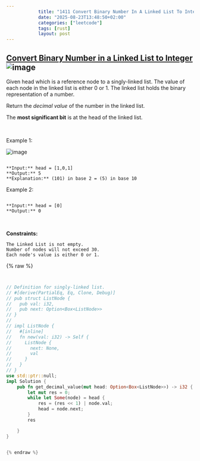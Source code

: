 ```yaml
---
            title: "1411 Convert Binary Number In A Linked List To Integer"
            date: "2025-08-23T13:48:50+02:00"
            categories: ["leetcode"]
            tags: [rust]
            layout: post
---
```

            
## [Convert Binary Number in a Linked List to Integer](https://leetcode.com/problems/convert-binary-number-in-a-linked-list-to-integer) ![image](https://img.shields.io/badge/Difficulty-Easy-brightgreen)

Given head which is a reference node to a singly-linked list. The value of each node in the linked list is either 0 or 1. The linked list holds the binary representation of a number.

Return the *decimal value* of the number in the linked list.

The **most significant bit** is at the head of the linked list.

 

Example 1:

![image](https://assets.leetcode.com/uploads/2019/12/05/graph-1.png)
```

**Input:** head = [1,0,1]
**Output:** 5
**Explanation:** (101) in base 2 = (5) in base 10

```

Example 2:

```

**Input:** head = [0]
**Output:** 0

```

 

**Constraints:**

	The Linked List is not empty.
	Number of nodes will not exceed 30.
	Each node's value is either 0 or 1.

{% raw %}


```rust


// Definition for singly-linked list.
// #[derive(PartialEq, Eq, Clone, Debug)]
// pub struct ListNode {
//   pub val: i32,
//   pub next: Option<Box<ListNode>>
// }
// 
// impl ListNode {
//   #[inline]
//   fn new(val: i32) -> Self {
//     ListNode {
//       next: None,
//       val
//     }
//   }
// }
use std::ptr::null;
impl Solution {
    pub fn get_decimal_value(mut head: Option<Box<ListNode>>) -> i32 {
        let mut res = 0;
        while let Some(node) = head {
            res = (res << 1) | node.val;
            head = node.next;
        }
        res

    }
}


{% endraw %}
```
